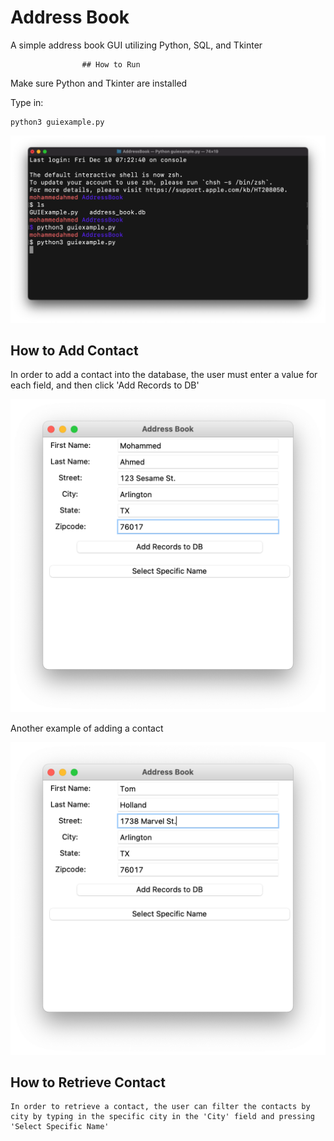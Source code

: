 # Address Book
A simple address book GUI utilizing Python, SQL, and Tkinter

 					## How to Run
 Make sure Python and Tkinter are installed

 Type in:
 ```
 python3 guiexample.py
 ```

![](screenshots/pic1.png)

  ## How to Add Contact
  In order to add a contact into the database, the user must enter a value for each field, and then click 'Add Records to DB'

![](screenshots/pic2.png)

  Another example of adding a contact

![](screenshots/pic3.png)


  ## How to Retrieve Contact

	In order to retrieve a contact, the user can filter the contacts by city by typing in the specific city in the 'City' field and pressing 'Select Specific Name'

  
